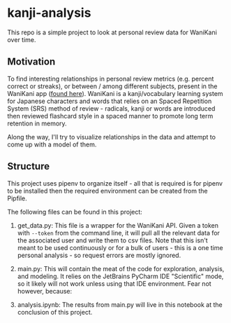 # kanji-analysis

This repo is a simple project to look at personal review data for WaniKani over time.

## Motivation

To find interesting relationships in personal review metrics (e.g. percent correct or streaks), or between / among
different subjects, present in the WaniKani app ([found here](https://www.wanikani.com/)). 
WaniKani is a kanji/vocabulary learning system for Japanese characters and words that relies on an Spaced Repetition 
System (SRS) method of review - radicals, kanji or words are introduced then reviewed flashcard style in a spaced 
manner to promote long term retention in memory. 
 
Along the way, I'll try to visualize relationships in the data and attempt to come up with a model of them.


## Structure

This project uses pipenv to organize itself - all that is required is for pipenv to be installed then 
the required environment can be created from the Pipfile.

The following files can be found in this project:

1. get_data.py: This file is a wrapper for the WaniKani API. Given a token with `--token` from the command line, it will
pull all the relevant data for the associated user and write them to csv files. Note that this isn't meant to be used
continuously or for a bulk of users - this is a one time personal analysis - so request errors are mostly ignored.

2. main.py: This will contain the meat of the code for exploration, analysis, and modeling. It relies on the JetBrains
PyCharm IDE "Scientific" mode, so it likely will not work unless using that IDE environment. Fear not however, because:

3. analysis.ipynb: The results from main.py will live in this notebook at the conclusion of this project.